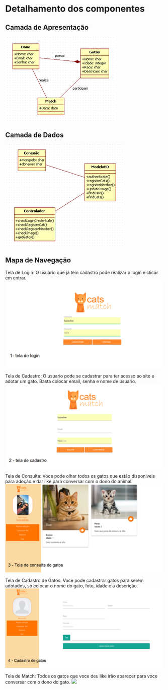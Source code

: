 # Detalhamento dos componentes

## Camada de Apresentação
![](camadaapresentacao.png)

## Camada de Dados
![](camadadados.png)

## Mapa de Navegação

Tela de Login: O usuario que já tem cadastro pode realizar o login e clicar em entrar.
![](login.png)

Tela de Cadastro: O usuario pode se cadastrar para ter acesso ao site e adotar um gato. Basta colocar email, senha e nome de usuario.
![](cadastro.png)

Tela de Consulta: Voce pode olhar todos os gatos que estão disponiveis para adoção e dar like para conversar com o dono do animal.
![](consulta.png)

Tela de Cadastro de Gatos: Voce pode cadastrar gatos para serem adotados, só colocar o nome do gato, foto, idade e a descrição.
![](gatos.png)

Tela de Match: Todos os gatos que voce deu like irão aparecer para voce conversar com o dono do gato.
![](matchs.png)
